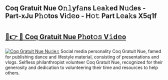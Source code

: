 ## Coq Gratuit Nue O𝚗𝚕yf𝚊ns L𝚎a𝚔ed N𝚞𝚍es - Part-xJu P𝚑𝚘tos Vi𝚍𝚎o - H𝚘𝚝 Part L𝚎a𝚔s X5q1f

# <h2><a href="http://kfdgkc.oniu.top/?m=Coq+Gratuit+Nue">🔗👉 🔴 Coq Gratuit Nue P𝚑ot𝚘𝚜 V𝚒d𝚎o</a></h2>

[![Coq Gratuit Nue Nu𝚍e𝚜](https://i.imgur.com/0qMVB7G.gif)](http://kfdgkc.oniu.top/?m=Coq+Gratuit+Nue)
Social media personality Coq Gratuit Nue, famed for publishing dance and lifestyle material, consisting of presentations and vlogs. Selfless philanthropist volunteer Coq Gratuit Nue, recognized for their generosity and dedication to volunteering their time and resources to help others.  

